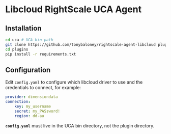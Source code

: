 # Libcloud RightScale UCA Agent

## Installation

```bash
cd uca # UCA bin path
git clone https://github.com/tonybaloney/rightscale-agent-libcloud plugins
cd plugins
pip install -r requirements.txt
```

## Configuration

Edit `config.yaml` to configure which libcloud driver to use and the credentials to connect, for example:

```yaml
provider: dimensiondata
connection:
    key: my_username
    secret: my_PASsword!
    region: dd-au
```

__`config.yaml`__ must live in the UCA bin directory, not the plugin directory.